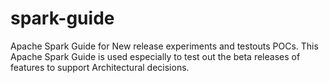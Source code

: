 # spark-guide
Apache Spark Guide for New release experiments and testouts POCs. 
This Apache Spark Guide is used especially to test out the beta releases of features to support Architectural decisions.
